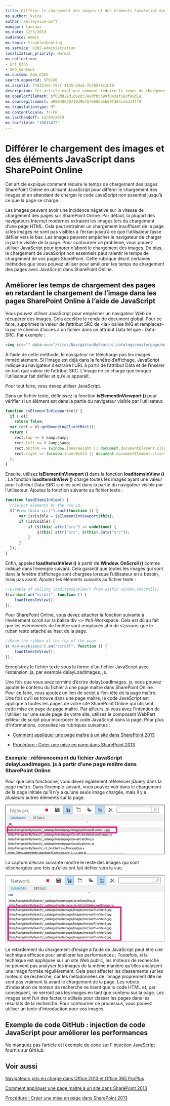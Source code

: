 ```yaml
---
title: Différer le chargement des images et des éléments JavaScript dans SharePoint Online
ms.author: kvice
author: kelleyvice-msft
manager: laurawi
ms.date: 12/3/2019
audience: Admin
ms.topic: troubleshooting
ms.service: o365-administration
localization_priority: Normal
ms.collection:
- Ent_O365
- SPO_Content
ms.custom: Adm_O365
search.appverid: SPO160
ms.assetid: 74d327e5-755f-4135-b9a5-7b79578c1bf9
description: Cet article explique comment réduire le temps de chargement des pages SharePoint Online en utilisant JavaScript pour différer le chargement des images et en attendant de charger le code JavaScript non essentiel jusqu’à ce que la page se charge.
ms.openlocfilehash: bf68dd29d1c92d37e8dfb5b99f043af160f96d1e
ms.sourcegitcommit: a9804062071939b7b7e60da5b69f484ce1d34ff8
ms.translationtype: MT
ms.contentlocale: fr-FR
ms.lasthandoff: 12/04/2019
ms.locfileid: "39813472"
---
```

# <a name="delay-loading-images-and-javascript-in-sharepoint-online"></a>Différer le chargement des images et des éléments JavaScript dans SharePoint Online

Cet article explique comment réduire le temps de chargement des pages SharePoint Online en utilisant JavaScript pour différer le chargement des images et en attendant de charger le code JavaScript non essentiel jusqu’à ce que la page se charge.
  
Les images peuvent avoir une incidence négative sur la vitesse de chargement des pages sur SharePoint Online. Par défaut, la plupart des navigateurs Internet modernes extraient les images lors du chargement d’une page HTML. Cela peut entraîner un chargement insuffisant de la page si les images ne sont pas visibles à l’écran jusqu’à ce que l’utilisateur fasse défiler vers le bas. Les images peuvent empêcher le navigateur de charger la partie visible de la page. Pour contourner ce problème, vous pouvez utiliser JavaScript pour ignorer d’abord le chargement des images. De plus, le chargement de JavaScript non essentiels peut ralentir le temps de chargement de vos pages SharePoint. Cette rubrique décrit certaines méthodes que vous pouvez utiliser pour améliorer les temps de chargement des pages avec JavaScript dans SharePoint Online.
  
## <a name="improve-page-load-times-by-delaying-image-loading-in-sharepoint-online-pages-by-using-javascript"></a>Améliorer les temps de chargement des pages en retardant le chargement de l’image dans les pages SharePoint Online à l’aide de JavaScript

Vous pouvez utiliser JavaScript pour empêcher un navigateur Web de récupérer des images. Cela accélère le rendu de document global. Pour ce faire, supprimez la valeur de l’attribut SRC de \<la\> balise IMG et remplacez-la par le chemin d’accès à un fichier dans un attribut Data tel que : Data-SRC. Par exemple :
  
```html
<img src="" data-src="/sites/NavigationBySearch/_catalogs/masterpage/media/microsoft-white-8.jpg" />
```

À l’aide de cette méthode, le navigateur ne télécharge pas les images immédiatement. Si l’image est déjà dans la fenêtre d’affichage, JavaScript indique au navigateur d’extraire l’URL à partir de l’attribut Data et de l’insérer en tant que valeur de l’attribut SRC. L’image ne se charge que lorsque l’utilisateur fait défiler et qu’elle apparaît.
  
Pour tout faire, vous devez utiliser JavaScript.
  
Dans un fichier texte, définissez la fonction **isElementInViewport ()** pour vérifier si un élément est dans la partie du navigateur visible par l’utilisateur.
  
```javascript
function isElementInViewport(el) {
  if (!el)
    return false;
  var rect = el.getBoundingClientRect();
  return (
    rect.top >= 0 &amp;&amp;
    rect.left >= 0 &amp;&amp;
    rect.bottom <= (window.innerHeight || document.documentElement.clientHeight) &amp;&amp;
    rect.right <= (window.innerWidth || document.documentElement.clientWidth)
  );
}
```

Ensuite, utilisez **isElementInViewport ()** dans la fonction **loadItemsInView ()** . La fonction **loadItemsInView ()** charge toutes les images ayant une valeur pour l’attribut Data-SRC si elles sont dans la partie du navigateur visible par l’utilisateur. Ajoutez la fonction suivante au fichier texte :
  
```javascript
function loadItemsInView() {
  //Select elements by the row id.
  $("#row [data-src]").each(function () {
      var isVisible = isElementInViewport(this);
      if (isVisible) {
          if ($(this).attr("src") == undefined) {
              $(this).attr("src", $(this).data("src"));
          }
      }
  });
}
```

Enfin, appelez **loadItemsInView ()** à partir de **Window. OnScroll ()** comme indiqué dans l’exemple suivant. Cela garantit que toutes les images qui sont dans la fenêtre d’affichage sont chargées lorsque l’utilisateur en a besoin, mais pas avant. Ajoutez les éléments suivants au fichier texte :
  
```javascript
//Example of calling loadItemsInView() from within window.onscroll()
$(window).on("scroll", function () {
    loadItemsInView();
});

```

Pour SharePoint Online, vous devez attacher la fonction suivante à l’événement scroll sur la balise div \<\> #s4-Workspace. Cela est dû au fait que les événements de fenêtre sont remplacés afin de s’assurer que le ruban reste attaché au haut de la page.
  
```javascript
//Keep the ribbon at the top of the page
$('#s4-workspace').on("scroll", function () {
    loadItemsInView();
});
```

Enregistrez le fichier texte sous la forme d’un fichier JavaScript avec l’extension. js, par exemple delayLoadImages. js.
  
Une fois que vous avez terminé d’écrire delayLoadImages. js, vous pouvez ajouter le contenu du fichier à une page maître dans SharePoint Online. Pour ce faire, vous ajoutez un lien de script à l’en-tête de la page maître. Une fois qu’il se trouve dans une page maître, le code JavaScript est appliqué à toutes les pages de votre site SharePoint Online qui utilisent cette mise en page de page maître. Par ailleurs, si vous avez l’intention de l’utiliser sur une seule page de votre site, utilisez le composant WebPart éditeur de script pour incorporer le code JavaScript dans la page. Pour plus d’informations, consultez les rubriques suivantes :
  
- [Comment appliquer une page maître à un site dans SharePoint 2013](https://go.microsoft.com/fwlink/p/?LinkId=525627)

- [Procédure : Créer une mise en page dans SharePoint 2013](https://go.microsoft.com/fwlink/p/?LinkId=525628)

### <a name="example-referencing-the-javascript-delayloadimagesjs-file-from-a-master-page-in-sharepoint-online"></a>Exemple : référencement du fichier JavaScript delayLoadImages. js à partir d’une page maître dans SharePoint Online
  
Pour que cela fonctionne, vous devez également référencer jQuery dans la page maître. Dans l’exemple suivant, vous pouvez voir dans le chargement de la page initiale qu’il n’y a qu’une seule image chargée, mais il y a plusieurs autres éléments sur la page.
  
![Capture d’écran montrant une seule image chargée sur une page](media/3d177ddb-67e5-43a7-b327-c9f9566ca937.png)
  
La capture d’écran suivante montre le reste des images qui sont téléchargées une fois qu’elles ont fait défiler vers la vue.
  
![Capture d’écran montrant plusieurs images chargées sur une page](media/95eb2b14-f6a1-4eac-a5cb-96097e49514c.png)
  
Le retardement du chargement d’image à l’aide de JavaScript peut être une technique efficace pour améliorer les performances ; Toutefois, si la technique est appliquée sur un site Web public, les moteurs de recherche ne peuvent pas analyser les images de la même manière qu’elles analysent une image formée régulièrement. Cela peut affecter les classements sur les moteurs de recherche, car les métadonnées de l’image proprement dite ne sont pas vraiment là avant le chargement de la page. Les robots d’indexation de moteur de recherche ne lisent que le code HTML et, par conséquent, ne verront pas les images en tant que contenu sur la page. Les images sont l’un des facteurs utilisés pour classer les pages dans les résultats de la recherche. Pour contourner ce processus, vous pouvez utiliser un texte d’introduction pour vos images.
  
## <a name="github-code-sample-injecting-javascript-to-improve-performance"></a>Exemple de code GitHub : injection de code JavaScript pour améliorer les performances

Ne manquez pas l’article et l’exemple de code sur l' [injection JavaScript](https://go.microsoft.com/fwlink/p/?LinkId=524759) fournis sur GitHub.
  
## <a name="see-also"></a>Voir aussi

[Navigateurs pris en charge dans Office 2013 et Office 365 ProPlus](https://support.office.com/article/57342811-0dc4-4316-b773-20082ced8a82)
  
[Comment appliquer une page maître à un site dans SharePoint 2013](https://go.microsoft.com/fwlink/p/?LinkId=525627)
  
[Procédure : Créer une mise en page dans SharePoint 2013](https://go.microsoft.com/fwlink/p/?LinkId=525628)
